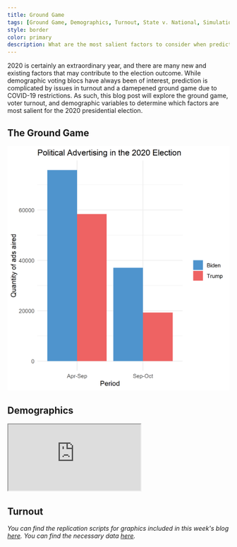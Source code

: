 ```yaml
---
title: Ground Game
tags: [Ground Game, Demographics, Turnout, State v. National, Simulation]
style: border
color: primary
description: What are the most salient factors to consider when predicting the 2020 election?
---
```


2020 is certainly an extraordinary year, and there are many new and existing factors that may contribute to the election outcome. While demographic voting blocs have always been of interest, prediction is complicated by issues in turnout and a damepened ground game due to COVID-19 restrictions. As such, this blog post will explore the ground game, voter turnout, and demographic variables to determine which factors are most salient for the 2020 presidential election.

## The Ground Game

![](../figures/ads2.png)


## Demographics

<iframe
  src= "https://rpubs.com/pfrontiera/234146"
  style = "width=90%; height=100%;"
></iframe>



## Turnout

*You can find the replication scripts for graphics included in this week's blog [here](https://github.com/caievelyn/election-analytics/blob/master/scripts/2020_10_18_script.R). You can find the necessary data [here](https://github.com/caievelyn/election-analytics/tree/master/data).*
